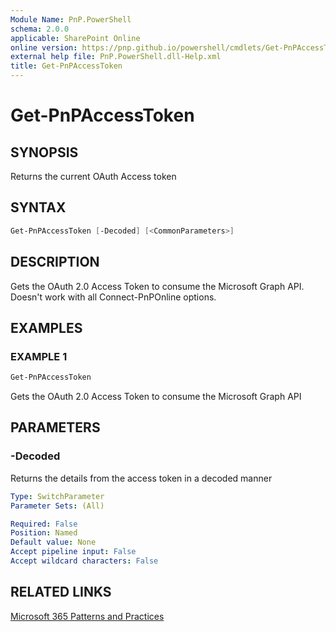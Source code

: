 ```yaml
---
Module Name: PnP.PowerShell
schema: 2.0.0
applicable: SharePoint Online
online version: https://pnp.github.io/powershell/cmdlets/Get-PnPAccessToken.html
external help file: PnP.PowerShell.dll-Help.xml
title: Get-PnPAccessToken
---
```

  
# Get-PnPAccessToken

## SYNOPSIS
Returns the current OAuth Access token

## SYNTAX

```powershell
Get-PnPAccessToken [-Decoded] [<CommonParameters>]
```

## DESCRIPTION
Gets the OAuth 2.0 Access Token to consume the Microsoft Graph API. Doesn't work with all Connect-PnPOnline options.

## EXAMPLES

### EXAMPLE 1
```powershell
Get-PnPAccessToken
```

Gets the OAuth 2.0 Access Token to consume the Microsoft Graph API

## PARAMETERS

### -Decoded
Returns the details from the access token in a decoded manner

```yaml
Type: SwitchParameter
Parameter Sets: (All)

Required: False
Position: Named
Default value: None
Accept pipeline input: False
Accept wildcard characters: False
```

## RELATED LINKS

[Microsoft 365 Patterns and Practices](https://aka.ms/m365pnp)


